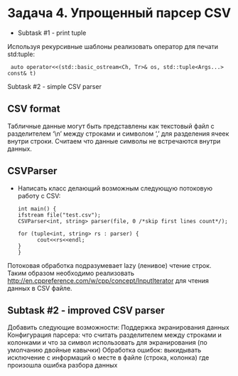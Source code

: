 # Задача 4. Упрощенный парсер CSV

* Subtask #1 - print tuple

Используя рекурсивные шаблоны реализовать оператор для печати std:tuple:
      
     auto operator<<(std::basic_ostream<Ch, Tr>& os, std::tuple<Args...> const& t)
  
Subtask #2 - simple CSV parser
## CSV format
Табличные данные могут быть представлены как текстовый файл с разделителем ‘\n’ между строками и символом ‘,’ для разделения ячеек внутри строки. Считаем что данные символы не встречаются внутри данных.

## CSVParser

* Написать класс делающий возможным следующую потоковую работу с CSV:

      int main() {
      ifstream file("test.csv");
      CSVParser<int, string> parser(file, 0 /*skip first lines count*/);
      
      for (tuple<int, string> rs : parser) {
            cout<<rs<<endl;
      }
      }

Потоковая обработка подразумевает lazy (ленивое) чтение строк. Таким образом необходимо реализовать http://en.cppreference.com/w/cpp/concept/InputIterator для чтения данных в CSV файле.

## Subtask #2 - improved CSV parser

Добавить следующие возможности:
Поддержка экранирования данных
Конфигурация парсера: что считать разделителем между строками и колонками и что за символ использовать для экранирования (по умолчанию двойные кавычки)
Обработка ошибок: выкидывать исключение с информаций о месте в файле (строка, колонка) где произошла ошибка разбора данных



